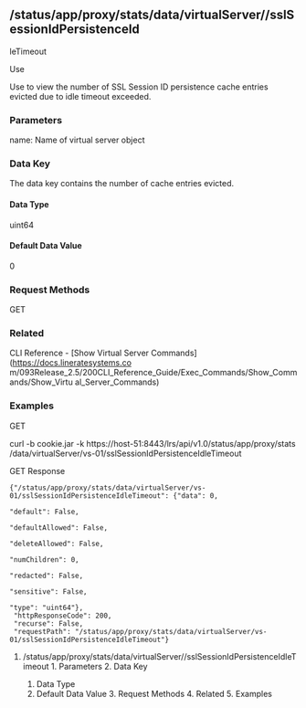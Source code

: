 ## /status/app/proxy/stats/data/virtualServer/<name>/sslSessionIdPersistenceId
leTimeout

Use

Use to view the number of SSL Session ID persistence cache entries evicted due
to idle timeout exceeded.

### Parameters

name: Name of virtual server object

### Data Key

The data key contains the number of cache entries evicted.

#### Data Type

uint64

#### Default Data Value

0

### Request Methods

GET

### Related

CLI Reference - [Show Virtual Server Commands](https://docs.lineratesystems.co
m/093Release_2.5/200CLI_Reference_Guide/Exec_Commands/Show_Commands/Show_Virtu
al_Server_Commands)

### Examples

GET

curl -b cookie.jar -k https://host-51:8443/lrs/api/v1.0/status/app/proxy/stats
/data/virtualServer/vs-01/sslSessionIdPersistenceIdleTimeout

GET Response

    
    {"/status/app/proxy/stats/data/virtualServer/vs-01/sslSessionIdPersistenceIdleTimeout": {"data": 0,
                                                                                              "default": False,
                                                                                              "defaultAllowed": False,
                                                                                              "deleteAllowed": False,
                                                                                              "numChildren": 0,
                                                                                              "redacted": False,
                                                                                              "sensitive": False,
                                                                                              "type": "uint64"},
     "httpResponseCode": 200,
     "recurse": False,
     "requestPath": "/status/app/proxy/stats/data/virtualServer/vs-01/sslSessionIdPersistenceIdleTimeout"}
    

  1. /status/app/proxy/stats/data/virtualServer/<name>/sslSessionIdPersistenceIdleTimeout
    1. Parameters
    2. Data Key
      1. Data Type
      2. Default Data Value
    3. Request Methods
    4. Related
    5. Examples

